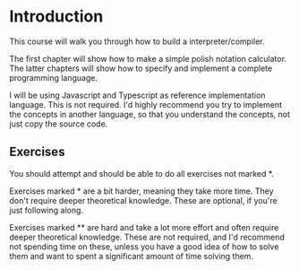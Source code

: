 
# Introduction

This course will walk you through how to build a interpreter/compiler.

The first chapter will show how to make a simple polish notation calculator.
The latter chapters will show how to specify and implement a complete programming language.

I will be using Javascript and Typescript as reference implementation language. This is not required. I'd highly recommend you try to implement the concepts in another language, so that you understand the concepts, not just copy the source code.

## Exercises

You should attempt and should be able to do all exercises not marked \*.

Exercises marked \* are a bit harder, meaning they take more time. They don't require deeper theoretical knowledge. These are optional, if you're just following along.

Exercises marked \*\* are hard and take a lot more effort and often require deeper theoretical knowledge. These are not required, and I'd recommend not spending time on these, unless you have a good idea of how to solve them and want to spent a significant amount of time solving them.

